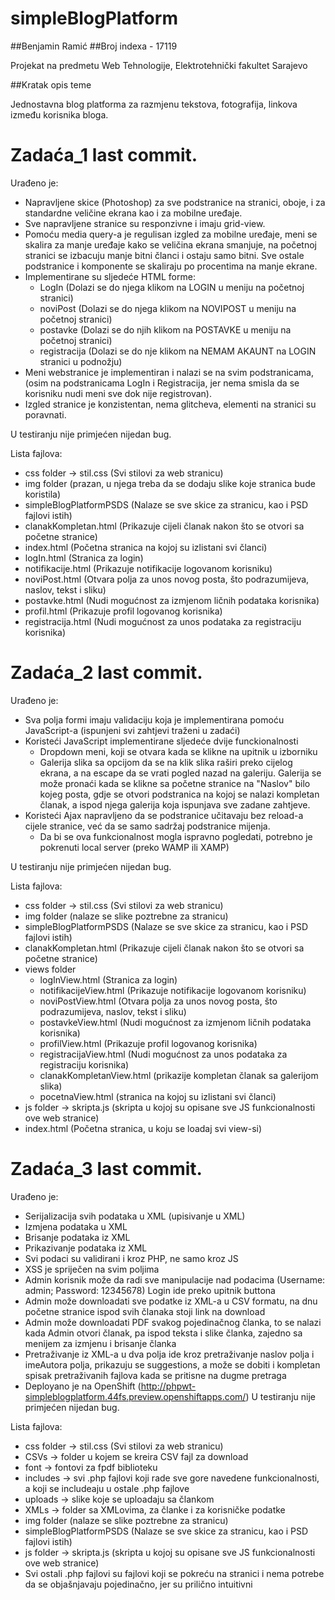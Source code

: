 # simpleBlogPlatform
##Benjamin Ramić
##Broj indexa - 17119

Projekat na predmetu Web Tehnologije, Elektrotehnički fakultet Sarajevo

##Kratak opis teme

Jednostavna blog platforma za razmjenu tekstova, fotografija, linkova između korisnika bloga.

# Zadaća_1 last commit.

Urađeno je:

- Napravljene skice (Photoshop) za sve podstranice na stranici, oboje, i za standardne veličine ekrana kao i za mobilne uređaje.
- Sve napravljene stranice su responzivne i imaju grid-view.
- Pomoću media query-a je regulisan izgled za mobilne uređaje, meni se skalira za manje uređaje kako se veličina ekrana smanjuje, na početnoj stranici se izbacuju manje bitni članci i ostaju samo bitni. Sve ostale podstranice i komponente se skaliraju po procentima na manje ekrane.
- Implementirane su sljedeće HTML forme:
    - LogIn (Dolazi se do njega klikom na LOGIN u meniju na početnoj stranici)
    - noviPost (Dolazi se do njega klikom na NOVIPOST u meniju na početnoj stranici)
    - postavke (Dolazi se do njih klikom na POSTAVKE u meniju na početnoj stranici)
    - registracija (Dolazi se do nje klikom na NEMAM AKAUNT na LOGIN stranici u podnožju)
- Meni webstranice je implementiran i nalazi se na svim podstranicama, (osim na podstranicama LogIn i Registracija, jer nema smisla da se korisniku nudi meni sve dok nije registrovan).
- Izgled stranice je konzistentan, nema glitcheva, elementi na stranici su poravnati.


U testiranju nije primjećen nijedan bug.

Lista fajlova:
- css folder -> stil.css (Svi stilovi za web stranicu)
- img folder (prazan, u njega treba da se dodaju slike koje stranica bude koristila)
- simpleBlogPlatformPSDS (Nalaze se sve skice za stranicu, kao i PSD fajlovi istih)
- clanakKompletan.html (Prikazuje cijeli članak nakon što se otvori sa početne stranice)
- index.html (Početna stranica na kojoj su izlistani svi članci)
- logIn.html (Stranica za login)
- notifikacije.html (Prikazuje notifikacije logovanom korisniku)
- noviPost.html (Otvara polja za unos novog posta, što podrazumijeva, naslov, tekst i sliku)
- postavke.html (Nudi mogućnost za izmjenom ličnih podataka korisnika)
- profil.html (Prikazuje profil logovanog korisnika)
- registracija.html (Nudi mogućnost za unos podataka za registraciju korisnika)
 
# Zadaća_2 last commit.

Urađeno je:
- Sva polja formi imaju validaciju koja je implementirana pomoću JavaScript-a (ispunjeni svi zahtjevi traženi u zadaći)
- Koristeći JavaScript implementirane sljedeće dvije funckionalnosti
    - Dropdown meni, koji se otvara kada se klikne na upitnik u izborniku
    - Galerija slika sa opcijom da se na klik slika raširi preko cijelog ekrana, a na escape da se vrati pogled nazad na galeriju. Galerija se može pronaći kada se klikne sa početne stranice na "Naslov" bilo kojeg posta, gdje se otvori podstranica na kojoj se nalazi kompletan članak, a ispod njega galerija koja ispunjava sve zadane zahtjeve.
- Koristeći Ajax napravljeno da se podstranice učitavaju bez reload-a cijele stranice, već da se samo sadržaj podstranice mijenja. 
    - Da bi se ova funkcionalnost mogla ispravno pogledati, potrebno je pokrenuti local server (preko WAMP ili XAMP) 

U testiranju nije primjećen nijedan bug.

Lista fajlova:

- css folder -> stil.css (Svi stilovi za web stranicu)
- img folder (nalaze se slike poztrebne za stranicu)
- simpleBlogPlatformPSDS (Nalaze se sve skice za stranicu, kao i PSD fajlovi istih)
- clanakKompletan.html (Prikazuje cijeli članak nakon što se otvori sa početne stranice)
- views folder
    - logInView.html (Stranica za login)
    - notifikacijeView.html (Prikazuje notifikacije logovanom korisniku)
    - noviPostView.html (Otvara polja za unos novog posta, što podrazumijeva, naslov, tekst i sliku)
    - postavkeView.html (Nudi mogućnost za izmjenom ličnih podataka korisnika)
    - profilView.html (Prikazuje profil logovanog korisnika)
    - registracijaView.html (Nudi mogućnost za unos podataka za registraciju korisnika)
    - clanakKompletanView.html (prikazije kompletan članak sa galerijom slika)
    - pocetnaView.html (stranica na kojoj su izlistani svi članci)
- js folder -> skripta.js (skripta u kojoj su opisane sve JS funkcionalnosti ove web stranice)
- index.html (Početna stranica, u koju se loadaj svi view-si)

# Zadaća_3 last commit.

Urađeno je:
- Serijalizacija svih podataka u XML (upisivanje u XML)
- Izmjena podataka u XML 
- Brisanje podataka iz XML
- Prikazivanje podataka iz XML
- Svi podaci su validirani i kroz PHP, ne samo kroz JS
- XSS je spriječen na svim poljima
- Admin korisnik može da radi sve manipulacije nad podacima (Username: admin; Password: 12345678) Login ide preko upitnik buttona
- Admin može downloadati sve podatke iz XML-a u CSV formatu, na dnu početne stranice ispod svih članaka stoji link na download
- Admin može downloadati PDF svakog pojedinačnog članka, to se nalazi kada Admin otvori članak, pa ispod teksta i slike članka, zajedno sa menijem za izmjenu i brisanje članka
- Pretraživanje iz XML-a u dva polja ide kroz pretraživanje naslov polja i imeAutora polja, prikazuju se suggestions, a može se dobiti i kompletan spisak pretraživanih fajlova kada se pritisne na dugme pretraga
- Deployano je na OpenShift (http://phpwt-simpleblogplatform.44fs.preview.openshiftapps.com/)
U testiranju nije primjećen nijedan bug.

Lista fajlova:

- css folder -> stil.css (Svi stilovi za web stranicu)
- CSVs -> folder u kojem se kreira CSV fajl za download
- font -> fontovi za fpdf biblioteku
- includes -> svi .php fajlovi koji rade sve gore navedene funkcionalnosti, a koji se includeaju u ostale .php fajlove
- uploads -> slike koje se uploadaju sa člankom
- XMLs -> folder sa XMLovima, za članke i za korisničke podatke
- img folder (nalaze se slike poztrebne za stranicu)
- simpleBlogPlatformPSDS (Nalaze se sve skice za stranicu, kao i PSD fajlovi istih)
- js folder -> skripta.js (skripta u kojoj su opisane sve JS funkcionalnosti ove web stranice)
- Svi ostali .php fajlovi su fajlovi koji se pokreću na stranici i nema potrebe da se objašnjavaju pojedinačno, jer su prilično intuitivni